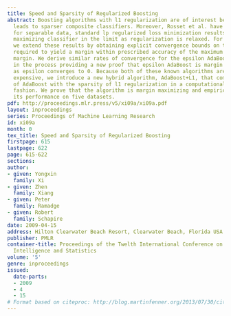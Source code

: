```yaml
---
title: Speed and Sparsity of Regularized Boosting
abstract: Boosting algorithms with l1 regularization are of interest because l1 regularization
  leads to sparser composite classifiers. Moreover, Rosset et al. have shown that
  for separable data, standard lp regularized loss minimization results in a margin
  maximizing classifier in the limit as regularization is relaxed. For the case p=1,
  we extend these results by obtaining explicit convergence bounds on the regularization
  required to yield a margin within prescribed accuracy of the maximum achievable
  margin. We derive similar rates of convergence for the epsilon AdaBoost algorithm,
  in the process providing a new proof that epsilon AdaBoost is margin maximizing
  as epsilon converges to 0. Because both of these known algorithms are computationally
  expensive, we introduce a new hybrid algorithm, AdaBoost+L1, that combines the virtues
  of AdaBoost with the sparsity of l1 regularization in a computationally efficient
  fashion. We prove that the algorithm is margin maximizing and empirically examine
  its performance on five datasets.
pdf: http://proceedings.mlr.press/v5/xi09a/xi09a.pdf
layout: inproceedings
series: Proceedings of Machine Learning Research
id: xi09a
month: 0
tex_title: Speed and Sparsity of Regularized Boosting
firstpage: 615
lastpage: 622
page: 615-622
sections: 
author:
- given: Yongxin
  family: Xi
- given: Zhen
  family: Xiang
- given: Peter
  family: Ramadge
- given: Robert
  family: Schapire
date: 2009-04-15
address: Hilton Clearwater Beach Resort, Clearwater Beach, Florida USA
publisher: PMLR
container-title: Proceedings of the Twelth International Conference on Artificial
  Intelligence and Statistics
volume: '5'
genre: inproceedings
issued:
  date-parts:
  - 2009
  - 4
  - 15
# Format based on citeproc: http://blog.martinfenner.org/2013/07/30/citeproc-yaml-for-bibliographies/
---
```

